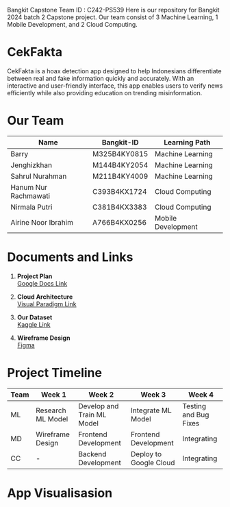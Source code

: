 Bangkit Capstone Team ID : C242-PS539
Here is our repository for Bangkit 2024 batch 2 Capstone project. Our team consist of 3 Machine Learning, 1 Mobile Development, and 2 Cloud Computing.
# CekFakta
CekFakta is a hoax detection app designed to help Indonesians differentiate between real and fake information  quickly and accurately. With an interactive and user-friendly interface, this app enables users to verify news efficiently  while also providing education on trending misinformation.			

# Our Team
| Name                  | Bangkit-ID    | Learning Path       |
|-----------------------|---------------|---------------------|
| Barry                | M325B4KY0815 | Machine Learning    |
| Jenghizkhan          | M144B4KY2054 | Machine Learning    |
| Sahrul Nurahman      | M211B4KY4009 | Machine Learning    |
| Hanum Nur Rachmawati | C393B4KX1724 | Cloud Computing     |
| Nirmala Putri        | C381B4KX3383 | Cloud Computing     |
| Airine Noor Ibrahim  | A766B4KX0256 | Mobile Development  |

# Documents and Links
1. **Project Plan**  
   [Google Docs Link](https://docs.google.com/document/d/1oIT7Wkx_Xn_KtPAuxNCD_6eA_IhsIO3CovhgMmxbEZs/edit?tab=t.0)

2. **Cloud Architecture**  
   [Visual Paradigm Link](https://online.visual-paradigm.com/share.jsp?id=333730373238322d31)

3. **Our Dataset**  
   [Kaggle Link](https://www.kaggle.com/datasets/linkgish/indonesian-fact-and-hoax-political-news)

4. **Wireframe Design**  
   [Figma]()





# Project Timeline
| Team | Week 1                 | Week 2                     | Week 3                     | Week 4                 |
|------|------------------------|----------------------------|----------------------------|------------------------|
| ML   | Research ML Model      | Develop and Train ML Model | Integrate ML Model         | Testing and Bug Fixes  |
| MD   | Wireframe Design       | Frontend Development       | Frontend Development       | Integrating            |
| CC   |           -            | Backend Development        | Deploy to Google Cloud     | Integrating            |


# App Visualisasion
